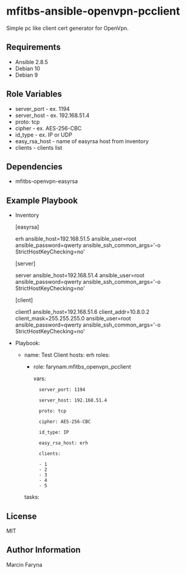 mfitbs-ansible-openvpn-pcclient
=========

Simple pc like client cert generator for OpenVpn. 

Requirements
------------

* Ansible 2.8.5
* Debian 10
* Debian 9

Role Variables
--------------

* server_port - ex. 1194
* server_host - ex. 192.168.51.4
* proto: tcp
* cipher - ex. AES-256-CBC
* id_type - ex. IP or UDP
* easy_rsa_host - name of easyrsa host from inventory 
* clients - clients list

Dependencies
------------

* mfitbs-openvpn-easyrsa

Example Playbook
----------------

* Inventory


    [easyrsa]
    
    erh ansible_host=192.168.51.5 ansible_user=root ansible_password=qwerty ansible_ssh_common_args='-o StrictHostKeyChecking=no'
    
    [server]
    
    server ansible_host=192.168.51.4 ansible_user=root ansible_password=qwerty ansible_ssh_common_args='-o StrictHostKeyChecking=no'
    
    [client]
    
    client1 ansible_host=192.168.51.6 client_addr=10.8.0.2 client_mask=255.255.255.0 ansible_user=root ansible_password=qwerty ansible_ssh_common_args='-o StrictHostKeyChecking=no'
    


* Playbook:


    - name: Test Client
      hosts: erh
      roles:
      
        - role: farynam.mfitbs_openvpn_pcclient
        
          vars:
          
                server_port: 1194
            
                server_host: 192.168.51.4
            
                proto: tcp
            
                cipher: AES-256-CBC
            
                id_type: IP
            
                easy_rsa_host: erh
            
                clients:
            
                - 1
                - 2
                - 3
                - 4
                - 5
              
      tasks:

License
-------

MIT

Author Information
------------------

Marcin Faryna
